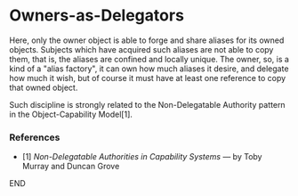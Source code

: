 # Owners-as-Delegators

Here, only the owner object is able to forge and share aliases for its owned
objects. Subjects which have acquired such aliases are not able to copy
them, that is, the aliases are confined and locally unique. The owner, so, is a
kind of a "alias factory", it can own how much aliases it desire, and delegate
how much it wish, but of course it must have at least one reference to copy
that owned object.

Such discipline is strongly related to the Non-Delegatable Authority pattern in
the Object-Capability Model[1].


### References

* [1] _Non-Delegatable Authorities in Capability Systems_ — by Toby Murray and Duncan Grove

END
